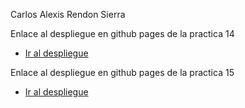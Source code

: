 Carlos Alexis Rendon Sierra

Enlace al despliegue en github pages de la practica 14
- [Ir al despliegue](https://spectralcomet73.github.io/Practica_14/)


Enlace al despliegue en github pages de la practica 15
- [Ir al despliegue](https://spectralcomet73.github.io/Practica_14/index2.html)
